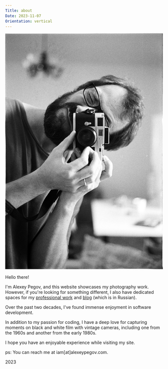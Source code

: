 ```yaml
---
Title: about
Date: 2023-11-07
Orientation: vertical
---
```


![Me, 2023](images/000-about@2x.webp)

Hello there!

I'm Alexey Pegov, and this website showcases my photography work. However, if you're looking for something different, I also have dedicated spaces for my [professional work][] and [blog][] (which is in Russian).

Over the past two decades, I've found immense enjoyment in software development.

In addition to my passion for coding, I have a deep love for capturing moments on black and white film with vintage cameras, including one from the 1960s and another from the early 1980s.

I hope you have an enjoyable experience while visiting my site.

ps: You can reach me at iam[at]alexeypegov.com.

2023

[professional work]: https://pegov.dev
[blog]: https://fm.alexeypegov.com
